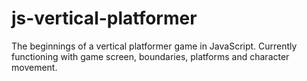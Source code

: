 ﻿# js-vertical-platformer

The beginnings of a vertical platformer game in JavaScript. Currently functioning with game screen, boundaries, platforms and character movement.
